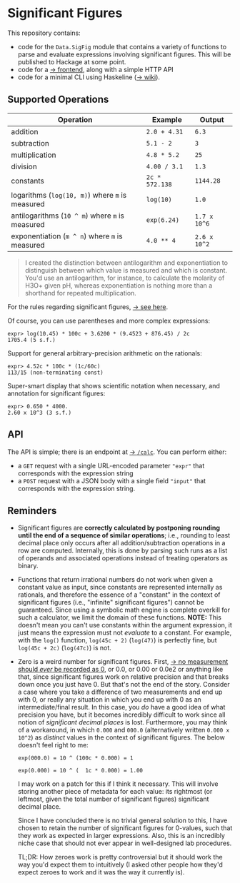 # Significant Figures

This repository contains:
* code for the `Data.SigFig` module that contains a variety of functions to
  parse and evaluate expressions involving significant figures. This will be
  published to Hackage at some point.
* code for a [→ frontend](https://significant-figures.herokuapp.com), along
  with a simple HTTP API
* code for a minimal CLI using Haskeline ([→ wiki](https://github.com/judah/haskeline/wiki)).

## Supported Operations

| Operation | Example | Output |
| --- | --- | --- |
| addition | `2.0 + 4.31` | `6.3` |
| subtraction | `5.1 - 2` | `3` |
| multiplication | `4.8 * 5.2` | `25` |
| division | `4.00 / 3.1` | `1.3` |
| constants | `2c * 572.138` | `1144.28` |
| logarithms (`log(10, m)`) where `m` is measured | `log(10)` | `1.0` |
| antilogarithms (`10 ^ m`) where `m` is measured | `exp(6.24)` | `1.7 x 10^6` |
| exponentiation (`m ^ n`) where `m` is measured | `4.0 ** 4` | `2.6 x 10^2` |

> I created the distinction between antilogarithm and exponentiation to
> distinguish between which value is measured and which is constant. You'd use
> an antilogarithm, for instance, to calculate the molarity of H3O+ given pH,
> whereas exponentiation is nothing more than a shorthand for repeated
> multiplication.

For the rules regarding significant figures, [→ see here](http://cxp.cengage.com/contentservice/assets/owms01h/references/significantfigures/index.html).

Of course, you can use parentheses and more complex expressions:

```
expr> log(10.45) * 100c + 3.6200 * (9.4523 + 876.45) / 2c
1705.4 (5 s.f.)
```

Support for general arbitrary-precision arithmetic on the rationals:
```
expr> 4.52c * 100c * (1c/60c)
113/15 (non-terminating const)
```

Super-smart display that shows scientific notation when necessary, and
annotation for significant figures:
```
expr> 0.650 * 4000.
2.60 x 10^3 (3 s.f.)
```

## API

The API is simple; there is an endpoint at
[→ `/calc`](https://significant-figures.herokuapp.com/calc). You can perform either:
* a `GET` request with a single URL-encoded parameter `"expr"` that corresponds
  with the expression string
* a `POST` request with a JSON body with a single field `"input"` that
  corresponds with the expression string.

## Reminders

- Significant figures are **correctly calculated by postponing rounding until the
  end of a sequence of similar operations**; i.e., rounding to least decimal
  place only occurs after all addition/subtraction operations in a row are
  computed. Internally, this is done by parsing such runs as a list of operands
  and associated operations instead of treating operators as binary.

- Functions that return irrational numbers do not work when given a constant
  value as input, since constants are represented internally as rationals, and
  therefore the essence of a "constant" in the context of significant figures
  (i.e., "infinite" significant figures") cannot be guaranteed. Since using a
  symbolic math engine is complete overkill for such a calculator, we limit the
  domain of these functions. **NOTE:** This doesn't mean you can't use
  constants within the argument expression, it just means the expression must
  not _evaluate_ to a constant. For example, with the `log()` function,
  `log(45c + 2)` (`log(47)`) is perfectly fine, but `log(45c + 2c)` (`log(47c)`)
  is not.

- Zero is a weird number for significant figures. First, [→ no measurement
  should _ever_ be recorded as
  0](https://math.stackexchange.com/questions/2149316/how-many-significant-figures-in-0-0),
  or 0.0, or 0.00 or 0.0e2 or anything like that, since significant figures
  work on relative precision and that breaks down once you just have 0. But
  that's not the end of the story. Consider a case where you take a difference
  of two measurements and end up with 0, or really any situation in which you
  end up with 0 as an intermediate/final result. In this case, you _do_ have a
  good idea of what precision you have, but it becomes incredibly difficult to
  work since all notion of _significant decimal places_ is lost. Furthermore,
  you may think of a workaround, in which `0.000` and `000.0` (alternatively
  written `0.000 x 10^2`) as _distinct_ values in the context of significant
  figures. The below doesn't feel right to me:

  `exp(000.0) = 10 ^ (100c * 0.000) = 1`

  `exp(0.000) = 10 ^ (  1c * 0.000) = 1.00`

  I may work on a patch for this if I think it necessary. This will involve
  storing another piece of metadata for each value: its rightmost (or leftmost,
  given the total number of significant figures) significant decimal place.

  Since I have concluded there is no trivial general solution to this, I
  have chosen to retain the number of significant figures for 0-values, such
  that they work as expected in larger expressions. Also, this is an incredibly
  niche case that should not ever appear in well-designed lab procedures.

  TL;DR: How zeroes work is pretty controversial but it should work the way
  you'd expect them to intuitively (I asked other people how they'd expect
  zeroes to work and it was the way it currently is).
